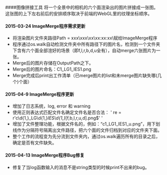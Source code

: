 ####图像拼接工具
将一个全景中的相机的六个面渲染出的图片拼接成一张图。
这张图的上下左右前后的安排顺序取决于前端的WebGL里的纹理坐标顺序。

#### 2015-03-24 ImageMerge程序需求更新
- 将渲染图片文件夹路径Path = xxx\xxx\xx\xx:xx:xx\赋给ImageMerge程序
- 程序通过os.walk自动检测文件夹中所有路径下的图片名，检测到一个文件夹下含有六个面全部渲好的场景（即f,l,r,b,d,u全有），自动merge六张图片为一张。
- Merge后的图片存储在OutputPath之下。
- Merge后的图片命名：C1_LG1_IES1.png
- Merge完成后print出工作清单（已merge图片的list和未merge图片缺失哪(几个)个面）

#### 2015-04-9 ImageMerge程序更新
- 增加了日志系统，log, error 和 warning
- 使用正则表达式匹配文件名确定文件名是否合法：
' re = r'c\d{1,}_LG\d{1,}_IES\d{1,}_[f,b,l,r,u,d].png$' '
- 增加了文件整理功能，根据文件名的，例如：“c1_LG1_IES1_u.png”，用下划线作为分隔符号隔离出文件路径，把六个面的文件归档到对应的文件夹下面。
- 整个工作的流程变为先分流到文件夹内，通过os.walk遍历所有的目录之后，确定是否有文件缺失。

#### 2015-04-13 ImageMerge程序Bug修复
- 修复了当log函数输入的消息不是string类型的时候print不出来的bug。
